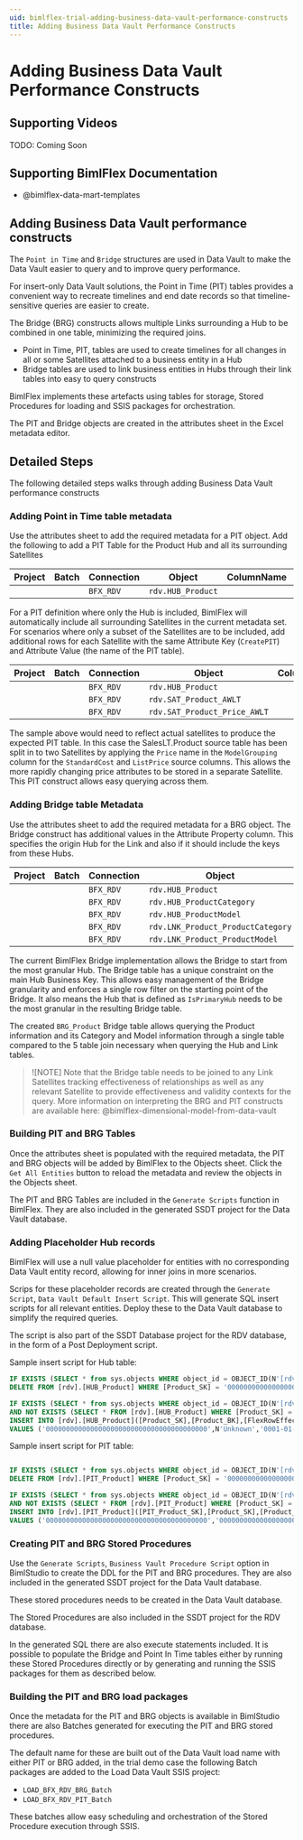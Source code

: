 ```yaml
---
uid: bimlflex-trial-adding-business-data-vault-performance-constructs
title: Adding Business Data Vault Performance Constructs
---
```

# Adding Business Data Vault Performance Constructs

## Supporting Videos

TODO: Coming Soon

## Supporting BimlFlex Documentation

- @bimlflex-data-mart-templates

## Adding Business Data Vault performance constructs

The `Point in Time` and `Bridge` structures are used in Data Vault to make the Data Vault easier to query and to improve query performance.

For insert-only Data Vault solutions, the Point in Time (PIT) tables provides a convenient way to recreate timelines and end date records so that timeline-sensitive queries are easier to create.

The Bridge (BRG) constructs allows multiple Links surrounding a Hub to be combined in one table, minimizing the required joins.

- Point in Time, PIT, tables are used to create timelines for all changes in all or some Satellites attached to a business entity in a Hub
- Bridge tables are used to link business entities in Hubs through their link tables into easy to query constructs

BimlFlex implements these artefacts using tables for storage, Stored Procedures for loading and SSIS packages for orchestration.

The PIT and Bridge objects are created in the attributes sheet in the Excel metadata editor.

## Detailed Steps

The following detailed steps walks through adding Business Data Vault performance constructs

### Adding Point in Time table metadata

Use the attributes sheet to add the required metadata for a PIT object. Add the following to add a PIT Table for the Product Hub and all its surrounding Satellites

| Project | Batch | Connection | Object            | ColumnName | AttributeKey | AttributeValue |
| ------- | ----- | ---------- | ------            | ---------- | ------------ | -------------- |
|         |       | `BFX_RDV`  | `rdv.HUB_Product` |            | `CreatePIT`  | `PIT_Product`  |

For a PIT definition where only the Hub is included, BimlFlex will automatically include all surrounding Satellites in the current metadata set. For scenarios where only a subset of the Satellites are to be included, add additional rows for each Satellite with the same Attribute Key (`CreatePIT`) and Attribute Value (the name of the PIT table).

| Project | Batch | Connection | Object            | ColumnName | AttributeKey | AttributeValue |
| ------- | ----- | ---------- | ------            | ---------- | ------------ | -------------- |
|         |       | `BFX_RDV`  | `rdv.HUB_Product` |            | `CreatePIT`  | `PIT_Product`  |
|         |       | `BFX_RDV`  | `rdv.SAT_Product_AWLT` |            | `CreatePIT`  | `PIT_Product`  |
|         |       | `BFX_RDV`  | `rdv.SAT_Product_Price_AWLT` |            | `CreatePIT`  | `PIT_Product`  |

The sample above would need to reflect actual satellites to produce the expected PIT table. In this case the SalesLT.Product source table has been split in to two Satellites by applying the `Price` name in the `ModelGrouping` column for the `StandardCost` and `ListPrice` source columns. This allows the more rapidly changing price attributes to be stored in a separate Satellite. This PIT construct allows easy querying across them.

### Adding Bridge table Metadata

Use the attributes sheet to add the required metadata for a BRG object. The Bridge construct has additional values in the Attribute Property column. This specifies the origin Hub for the Link and also if it should include the keys from these Hubs.

| Project | Batch | Connection | Object            | ColumnName | AttributeKey | AttributeValue | AttributeProperty |
| ------- | ----- | ---------- | ------            | ---------- | ------------ | -------------- | ------------------|
|         |       | `BFX_RDV`  | `rdv.HUB_Product` |            | `CreateBridge`  | `BRG_Product` | `IsPrimaryHub,AddKey` |
|         |       | `BFX_RDV`  | `rdv.HUB_ProductCategory` |            | `CreateBridge`  | `BRG_Product` | `AddKey` |
|         |       | `BFX_RDV`  | `rdv.HUB_ProductModel` |            | `CreateBridge`  | `BRG_Product` | `AddKey` |
|         |       | `BFX_RDV`  | `rdv.LNK_Product_ProductCategory` |            | `CreateBridge`  | `BRG_Product` | |
|         |       | `BFX_RDV`  | `rdv.LNK_Product_ProductModel` |            | `CreateBridge`  | `BRG_Product` | |

The current BimlFlex Bridge implementation allows the Bridge to start from the most granular Hub. The Bridge table has a unique constraint on the main Hub Business Key. This allows easy management of the Bridge granularity and enforces a single row filter on the starting point of the Bridge. It also means the Hub that is defined as `IsPrimaryHub` needs to be the most granular in the resulting Bridge table.

The created `BRG_Product` Bridge table allows querying the Product information and its Category and Model information through a single table compared to the 5 table join necessary when querying the Hub and Link tables.

> ![NOTE]
> Note that the Bridge table needs to be joined to any Link Satellites tracking effectiveness of relationships as well as any relevant Satellite to provide effectiveness and validity contexts for the query.
> More information on interpreting the BRG and PIT constructs are available here: @bimlflex-dimensional-model-from-data-vault

### Building PIT and BRG Tables

Once the attributes sheet is populated with the required metadata, the PIT and BRG objects will be added by BimlFlex to the Objects sheet. Click the `Get All Entities` button to reload the metadata and review the objects in the Objects sheet.

The PIT and BRG Tables are included in the `Generate Scripts` function in BimlFlex. They are also included in the generated SSDT project for the Data Vault database.

### Adding Placeholder Hub records

BimlFlex will use a null value placeholder for entities with no corresponding Data Vault entity record, allowing for inner joins in more scenarios.

Scrips for these placeholder records are created through the `Generate Script`, `Data Vault Default Insert Script`. This will generate SQL insert scripts for all relevant entities. Deploy these to the Data Vault database to simplify the required queries.

The script is also part of the SSDT Database project for the RDV database, in the form of a Post Deployment script.

Sample insert script for Hub table:

```sql
IF EXISTS (SELECT * from sys.objects WHERE object_id = OBJECT_ID(N'[rdv].[HUB_Product]') AND type IN (N'U'))
DELETE FROM [rdv].[HUB_Product] WHERE [Product_SK] = '0000000000000000000000000000000000000000'

IF EXISTS (SELECT * from sys.objects WHERE object_id = OBJECT_ID(N'[rdv].[HUB_Product]') AND type IN (N'U'))
AND NOT EXISTS (SELECT * FROM [rdv].[HUB_Product] WHERE [Product_SK] = '0000000000000000000000000000000000000000')
INSERT INTO [rdv].[HUB_Product]([Product_SK],[Product_BK],[FlexRowEffectiveFromDate],[FlexRowAuditId],[FlexRowRecordSource])
VALUES ('0000000000000000000000000000000000000000',N'Unknown','0001-01-01 00:00:00.000',0,'FLX')
```

Sample insert script for PIT table:

```sql

IF EXISTS (SELECT * from sys.objects WHERE object_id = OBJECT_ID(N'[rdv].[PIT_Product]') AND type IN (N'U'))
DELETE FROM [rdv].[PIT_Product] WHERE [Product_SK] = '0000000000000000000000000000000000000000'

IF EXISTS (SELECT * from sys.objects WHERE object_id = OBJECT_ID(N'[rdv].[PIT_Product]') AND type IN (N'U'))
AND NOT EXISTS (SELECT * FROM [rdv].[PIT_Product] WHERE [Product_SK] = '0000000000000000000000000000000000000000')
INSERT INTO [rdv].[PIT_Product]([PIT_Product_SK],[Product_SK],[Product_BK],[FlexRowEffectiveFromDate],[FlexRowEffectiveToDate],[SAT_Product_AWLT_Product_SK],[SAT_Product_AWLT_FlexRowEffectiveFromDate],[SAT_Product_Price_AWLT_Product_SK],[SAT_Product_Price_AWLT_FlexRowEffectiveFromDate])
VALUES ('0000000000000000000000000000000000000000','0000000000000000000000000000000000000000',N'Unknown','0001-01-01','9999-12-31','0000000000000000000000000000000000000000','0001-01-01','0000000000000000000000000000000000000000','0001-01-01')
```

### Creating PIT and BRG Stored Procedures

Use the `Generate Scripts`, `Business Vault Procedure Script` option in BimlStudio to create the DDL for the PIT and BRG procedures. They are also included in the generated SSDT project for the Data Vault database.

These stored procedures needs to be created in the Data Vault database.

The Stored Procedures are also included in the SSDT project for the RDV database.

In the generated SQL there are also execute statements included. It is possible to populate the Bridge and Point In Time tables either by running these Stored Procedures directly or by generating and running the SSIS packages for them as described below.

### Building the PIT and BRG load packages

Once the metadata for the PIT and BRG objects is available in BimlStudio there are also Batches generated for executing the PIT and BRG stored procedures.

The default name for these are built out of the Data Vault load name with either PIT or BRG added, in the trial demo case the following Batch packages are added to the Load Data Vault SSIS project:

- `LOAD_BFX_RDV_BRG_Batch`
- `LOAD_BFX_RDV_PIT_Batch`

These batches allow easy scheduling and orchestration of the Stored Procedure execution through SSIS.